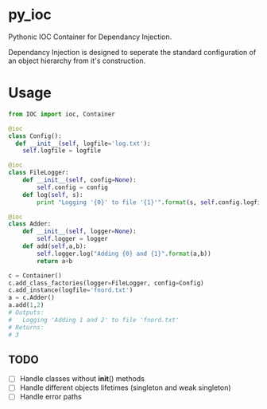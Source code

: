 py_ioc
======

Pythonic IOC Container for Dependancy Injection.

Dependancy Injection is designed to seperate the standard configuration of an object hierarchy from
it's construction. 

Usage
=====

```python
from IOC import ioc, Container

@ioc
class Config():
  def __init__(self, logfile='log.txt'):
    self.logfile = logfile

@ioc
class FileLogger:
    def __init__(self, config=None):
        self.config = config
    def log(self, s):
        print "Logging '{0}' to file '{1}'".format(s, self.config.logfile)

@ioc
class Adder:
    def __init__(self, logger=None):
        self.logger = logger
    def add(self,a,b):
        self.logger.log("Adding {0} and {1}".format(a,b))
        return a+b 

c = Container()
c.add_class_factories(logger=FileLogger, config=Config)
c.add_instance(logfile='fnord.txt')
a = c.Adder()
a.add(1,2)
# Outputs:
#   Logging 'Adding 1 and 2' to file 'fnord.txt'
# Returns:
# 3
```

TODO
----

- [ ] Handle classes without __init__() methods
- [ ] Handle different objects lifetimes (singleton and weak singleton)
- [ ] Handle error paths
